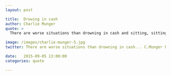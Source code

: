 ```yaml
---
layout: post

title:  Drowing in cash
author: Charlie Munger
quote: >
  There are worse situations than drowning in cash and sitting, sitting, sitting. I remember when I wasn’t awash in cash — and I don’t want to go back.

image: /images/charlie-munger-5.jpg
twitter: There are worse situations than drowning in cash... C.Munger http://quotes.stockflare.com/

date:   2015-09-05 13:00:00
categories: quote

---
```


